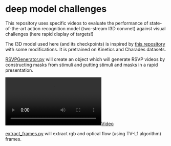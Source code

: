 # deep model challenges

This repository uses specific videos to evaluate the performance of state-of-the-art action recognition model (two-stream I3D convnet) against visual challenges (here rapid display of targets!)

The I3D model used here (and its checkpoints) is inspired by [this repository](https://github.com/piergiaj/pytorch-i3d) with some modifications. It is pretrained on Kinetics and Charades datasets. 

[RSVPGenerator.py](RSVPGenerator.py) will create an object which will generate RSVP videos by constructing masks from stimuli and putting stimuli and masks in a rapid presentation.


[![](1.mp4)](1.mp4)

[extract_frames.py](extract_frames.py) will extract rgb and optical flow (using TV-L1 algorithm) frames.
